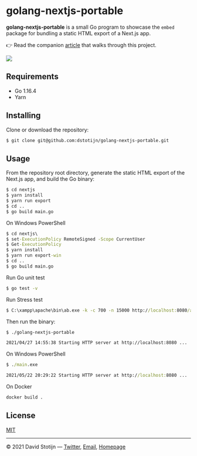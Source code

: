 # golang-nextjs-portable

**golang-nextjs-portable** is a small Go program to showcase the `embed` package
for bundling a static HTML export of a Next.js app.

👉 Read the companion
[article](https://v0x.nl/articles/portable-apps-go-nextjs) that walks
through this project.

<img src="https://v0x.nl/assets/articles/golang-nextjs-portable-og.png">

## Requirements

- Go 1.16.4
- Yarn

## Installing

Clone or download the repository:

```sh
$ git clone git@github.com:dstotijn/golang-nextjs-portable.git
```

## Usage

From the repository root directory, generate the static HTML export of the Next.js
app, and build the Go binary:

```sh
$ cd nextjs
$ yarn install
$ yarn run export
$ cd ..
$ go build main.go
```

On Windows PowerShell

```bat
$ cd nextjs\
$ set-ExecutionPolicy RemoteSigned -Scope CurrentUser
$ Get-ExecutionPolicy
$ yarn install
$ yarn run export-win
$ cd ..
$ go build main.go
```

Run Go unit test

```sh
$ go test -v
```

Run Stress test

```bat
$ C:\xampp\apache\bin\ab.exe -k -c 700 -n 15000 http://localhost:8080/add
```

Then run the binary:

```sh
$ ./golang-nextjs-portable

2021/04/27 14:55:38 Starting HTTP server at http://localhost:8080 ...
```

On Windows PowerShell

```bat
$ ./main.exe

2021/05/22 20:29:22 Starting HTTP server at http://localhost:8080 ...
```

On Docker

```sh
docker build .
```

## License

[MIT](/LICENSE)

---

© 2021 David Stotijn — [Twitter](https://twitter.com/dstotijn), [Email](mailto:dstotijn@gmail.com), [Homepage](https://v0x.nl)
